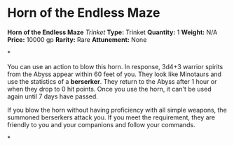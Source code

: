 # Horn of the Endless Maze

**Horn of the Endless Maze**
_Trinket_
**Type:** Trinket
**Quantity:** 1
**Weight:** N/A
**Price:** 10000 gp
**Rarity:** Rare
**Attunement:** None

*<p>You can use an action to blow this horn. In response, 3d4+3 warrior spirits from the Abyss appear within 60 feet of you. They look like Minotaurs and use the statistics of a **berserker**. They return to the Abyss after 1 hour or when they drop to 0 hit points. Once you use the horn, it can't be used again until 7 days have passed.

If you blow the horn without having proficiency with all simple weapons, the summoned berserkers attack you. If you meet the requirement, they are friendly to you and your companions and follow your commands.</p>*